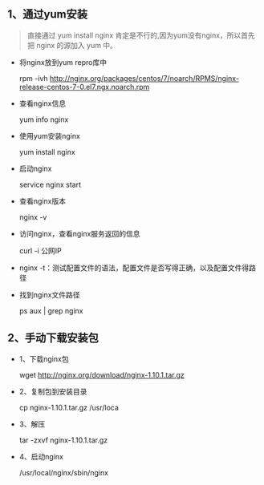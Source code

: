 ﻿## 1、通过yum安装
> 直接通过 yum install nginx 肯定是不行的,因为yum没有nginx，所以首先把 nginx 的源加入 yum 中。

- 将nginx放到yum repro库中

    rpm -ivh http://nginx.org/packages/centos/7/noarch/RPMS/nginx-release-centos-7-0.el7.ngx.noarch.rpm

- 查看nginx信息

    yum info nginx

- 使用yum安装nginx

    yum install nginx

- 启动nginx

    service nginx start

- 查看nginx版本

    nginx -v

- 访问nginx，查看nginx服务返回的信息

    curl -i 公网IP

- nginx -t：测试配置文件的语法，配置文件是否写得正确，以及配置文件得路径

- 找到nginx文件路径

    ps aux | grep nginx


## 2、手动下载安装包
- 1、下载nginx包

    wget http://nginx.org/download/nginx-1.10.1.tar.gz

- 2、复制包到安装目录

    cp nginx-1.10.1.tar.gz /usr/loca

- 3、解压

    tar -zxvf nginx-1.10.1.tar.gz

- 4、启动nginx

     /usr/local/nginx/sbin/nginx
